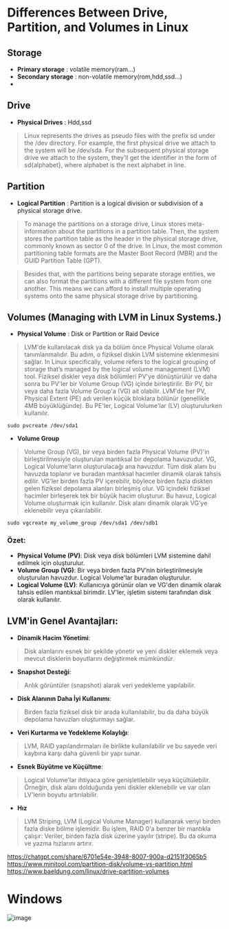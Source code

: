 # Differences Between Drive, Partition, and Volumes in Linux
## Storage
- **Primary storage** : volatile memory(ram...)
- **Secondary storage** : non-volatile memory(rom,hdd,ssd...)
- 

## Drive
- **Physical Drives** : Hdd,ssd
> Linux represents the drives as pseudo files with the prefix sd under the /dev directory. For example, the first physical drive we attach to the system will be /dev/sda. For the subsequent physical storage drive we attach to the system, they’ll get the identifier in the form of sd{alphabet}, where alphabet is the next alphabet in line.

## Partition
- **Logical Partition** : Partition is a logical division or subdivision of a physical storage drive.
> To manage the partitions on a storage drive, Linux stores meta-information about the partitions in a partition table. Then, the system stores the partition table as the header in the physical storage drive, commonly known as sector 0 of the drive. In Linux, the most common partitioning table formats are the Master Boot Record (MBR) and the GUID Partition Table (GPT).

> Besides that, with the partitions being separate storage entities, we can also format the partitions with a different file system from one another. This means we can afford to install multiple operating systems onto the same physical storage drive by partitioning.

## Volumes (Managing with LVM in Linux Systems.)
- **Physical Volume** : Disk or Partition or Raid Device
> LVM'de kullanılacak disk ya da bölüm önce Physical Volume olarak tanımlanmalıdır. Bu adım, o fiziksel diskin LVM sistemine eklenmesini sağlar.
> In Linux specifically, volume refers to the logical grouping of storage that’s managed by the logical volume management (LVM) tool.
> Fiziksel diskler veya disk bölümleri PV'ye dönüştürülür ve daha sonra bu PV'ler bir Volume Group (VG) içinde birleştirilir.
> Bir PV, bir veya daha fazla Volume Group'a (VG) ait olabilir.
> LVM'de her PV, Physical Extent (PE) adı verilen küçük bloklara bölünür (genellikle 4MB büyüklüğünde). Bu PE'ler, Logical Volume'lar (LV) oluşturulurken kullanılır.
```
sudo pvcreate /dev/sda1
```
- **Volume Group**
> Volume Group (VG), bir veya birden fazla Physical Volume (PV)'in birleştirilmesiyle oluşturulan mantıksal bir depolama havuzudur.
> VG, Logical Volume'ların oluşturulacağı ana havuzdur. Tüm disk alanı bu havuzda toplanır ve buradan mantıksal hacimler dinamik olarak tahsis edilir.
> VG'ler birden fazla PV içerebilir, böylece birden fazla diskten gelen fiziksel depolama alanları birleşmiş olur.
> VG içindeki fiziksel hacimler birleşerek tek bir büyük hacim oluşturur. Bu havuz, Logical Volume oluşturmak için kullanılır.
> Disk alanı dinamik olarak VG’ye eklenebilir veya çıkarılabilir.

```
sudo vgcreate my_volume_group /dev/sda1 /dev/sdb1
```

### Özet:
- **Physical Volume (PV)**: Disk veya disk bölümleri LVM sistemine dahil edilmek için oluşturulur.
- **Volume Group (VG)**: Bir veya birden fazla PV’nin birleştirilmesiyle oluşturulan havuzdur. Logical Volume'lar buradan oluşturulur.
- **Logical Volume (LV)**: Kullanıcıya görünür olan ve VG'den dinamik olarak tahsis edilen mantıksal birimdir. LV'ler, işletim sistemi tarafından disk olarak kullanılır.
  
## LVM'in Genel Avantajları:
- **Dinamik Hacim Yönetimi**:
> Disk alanlarını esnek bir şekilde yönetir ve yeni diskler eklemek veya mevcut disklerin boyutlarını değiştirmek mümkündür.

- **Snapshot Desteği**:
> Anlık görüntüler (snapshot) alarak veri yedekleme yapılabilir.

- **Disk Alanının Daha İyi Kullanımı**:
> Birden fazla fiziksel disk bir arada kullanılabilir, bu da daha büyük depolama havuzları oluşturmayı sağlar.

- **Veri Kurtarma ve Yedekleme Kolaylığı**:
> LVM, RAID yapılandırmaları ile birlikte kullanılabilir ve bu sayede veri kaybına karşı daha güvenli bir yapı sunar.

- **Esnek Büyütme ve Küçültme**:
> Logical Volume'lar ihtiyaca göre genişletilebilir veya küçültülebilir. Örneğin, disk alanı dolduğunda yeni diskler eklenebilir ve var olan LV'lerin boyutu artırılabilir.

- **Hız**
> LVM Striping, LVM (Logical Volume Manager) kullanarak veriyi birden fazla diske bölme işlemidir. Bu işlem, RAID 0'a benzer bir mantıkla çalışır: Veriler, birden fazla disk üzerine yayılır (stripe). Bu da okuma ve yazma hızlarını artırır.

https://chatgpt.com/share/6701e54e-3948-8007-900a-d2151f3065b5
https://www.minitool.com/partition-disk/volume-vs-partition.html
https://www.baeldung.com/linux/drive-partition-volumes


# Windows
![image](https://github.com/user-attachments/assets/1e17e5ea-3c6c-4ecf-800a-5741d639a4ff)
